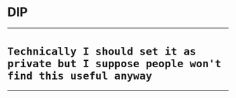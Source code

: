 # DIP

---
# ``Technically I should set it as private but I suppose people won't find this useful anyway`` 
---
